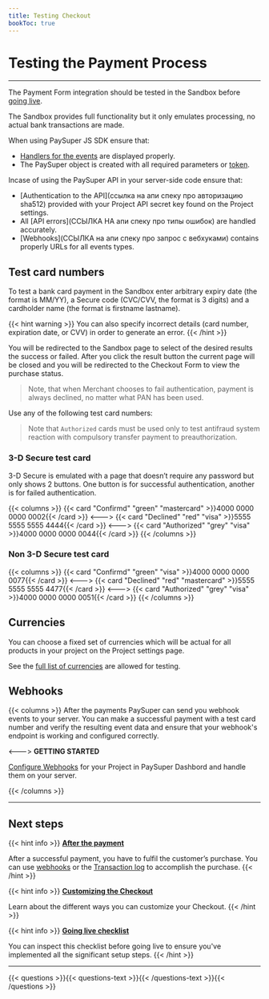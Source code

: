```yaml
---
title: Testing Checkout
bookToc: true
---
```


# Testing the Payment Process
***

The Payment Form integration should be tested in the Sandbox before [going live](/docs/payments/live/).

The Sandbox provides full functionality but it only emulates processing, no actual bank transactions are made.

When using PaySuper JS SDK ensure that:

* [Handlers for the events](/docs/payments/sdk-integration/#step-4-handle-the-purchase-events) are displayed properly.
* The PaySuper object is created with all required parameters or [token](/docs/payments/token/).

Incase of using the PaySuper API in your server-side code ensure that:

* [Authentication to the API](ссылка на апи спеку про авторизацию sha512) provided with your Project API secret key found on the Project settings.
* All [API errors](ССЫЛКА НА апи спеку про типы ошибок) are handled accurately.
* [Webhooks](ССЫЛКА на апи спеку про запрос с вебхуками) contains properly URLs for all events types.

## Test card numbers 

To test a bank card payment in the Sandbox enter arbitrary expiry date (the format is MM/YY), a Secure code (CVC/CVV, the format is 3 digits) and a cardholder name (the format is firstname lastname).

{{< hint warning >}}
You can also specify incorrect details (card number, expiration date, or CVV) in order to generate an error.
{{< /hint >}}

You will be redirected to the Sandbox page to select of the desired results the success or failed. After you click the result button the current page will be closed and you will be redirected to the Checkout Form to view the purchase status.

> Note, that when Merchant chooses to fail authentication, payment is always declined, no matter what PAN has been used.

Use any of the following test card numbers:

> Note that `Authorized` cards must be used only to test antifraud system reaction with compulsory transfer payment to preauthorization.

### 3-D Secure test card

3-D Secure is emulated with a page that doesn’t require any password but only shows 2 buttons. One button is for successful authentication, another is for failed authentication. 

{{< columns >}}
{{< card "Confirmd" "green" "mastercard" >}}4000 0000 0000 0002{{< /card >}}
<--->
{{< card "Declined" "red" "visa" >}}5555 5555 5555 4444{{< /card >}}
<--->
{{< card "Authorized" "grey" "visa" >}}4000 0000 0000 0044{{< /card >}}
{{< /columns >}}

### Non 3-D Secure test card

{{< columns >}}
{{< card "Confirmd" "green" "visa" >}}4000 0000 0000 0077{{< /card >}}
<--->
{{< card "Declined" "red" "mastercard" >}}5555 5555 5555 4477{{< /card >}}
<--->
{{< card "Authorized" "grey" "visa" >}}4000 0000 0000 0051{{< /card >}}
{{< /columns >}}

## Currencies

You can choose a fixed set of currencies which will be actual for all products in your project on the Project settings page.

See the [full list of currencies](/docs/payments/currencies/) are allowed for testing.

## Webhooks

{{< columns >}}
After the payments PaySuper can send you webhook events to your server. You can make a successful payment with a test card number and verify the resulting event data and ensure that your webhook's endpoint is working and configured correctly.

<--->
**GETTING STARTED**

[Configure Webhooks](ССЫЛКА) for your Project in PaySuper Dashbord and handle them on your server.

{{< /columns >}}

***

## Next steps

{{< hint info >}}
[**After the payment**](/docs/payments/live/)

After a successful payment, you have to fulfil the customer’s purchase. You can use [webhooks](ССЫЛКА) or the [Transaction log](ССЫЛКА) to accomplish the purchase.
{{< /hint >}}

{{< hint info >}}
[**Customizing the Checkout**](/docs/payments/customization/)

Learn about the different ways you can customize your Checkout.
{{< /hint >}}

{{< hint info >}}
[**Going live checklist**](/docs/payments/live/)

You can inspect this checklist before going live to ensure you've implemented all the significant setup steps.
{{< /hint >}}

***

{{< questions >}}{{< questions-text >}}{{< /questions-text >}}{{< /questions >}}